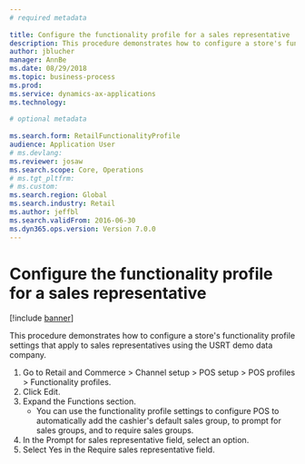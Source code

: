 ```yaml
--- 
# required metadata 
 
title: Configure the functionality profile for a sales representative
description: This procedure demonstrates how to configure a store's functionality profile settings that apply to sales representatives. 
author: jblucher
manager: AnnBe 
ms.date: 08/29/2018
ms.topic: business-process 
ms.prod:  
ms.service: dynamics-ax-applications 
ms.technology:  
 
# optional metadata 
 
ms.search.form: RetailFunctionalityProfile   
audience: Application User 
# ms.devlang:  
ms.reviewer: josaw
ms.search.scope: Core, Operations 
# ms.tgt_pltfrm:  
# ms.custom:  
ms.search.region: Global
ms.search.industry: Retail
ms.author: jeffbl
ms.search.validFrom: 2016-06-30 
ms.dyn365.ops.version: Version 7.0.0 
---
```

# Configure the functionality profile for a sales representative

[!include [banner](../includes/banner.md)]

This procedure demonstrates how to configure a store's functionality profile settings that apply to sales representatives using the USRT demo data company.

1. Go to Retail and Commerce > Channel setup > POS setup > POS profiles > Functionality profiles.
2. Click Edit.
3. Expand the Functions section.
    * You can use the functionality profile settings to configure POS to automatically add the cashier's default sales group, to prompt for sales groups, and to require sales groups.  
4. In the Prompt for sales representative field, select an option.
5. Select Yes in the Require sales representative field.

